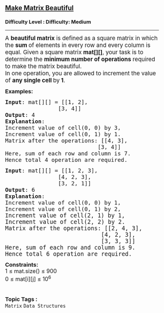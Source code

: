 <h2><a href="https://www.geeksforgeeks.org/problems/make-matrix-beautiful-1587115620/1?_gl=1*14tldo9*_up*MQ..*_gs*MQ..&gclid=CjwKCAjw--K_BhB5EiwAuwYoylK5XzDwQqyzmbeNyd6lbwEki04LPSPJ3QfSMrU-U2MbFA0DRoegrBoCPiYQAvD_BwE&gbraid=0AAAAAC9yBkDs_DoJKxMS1sI6NNYmbwb_h">Make Matrix Beautiful</a></h2><h3>Difficulty Level : Difficulty: Medium</h3><hr><div class="problems_problem_content__Xm_eO"><p data-start="78" data-end="361"><span style="font-size: 14pt;">A <strong data-start="105" data-end="125">beautiful matrix</strong> is defined as a square matrix in which the <strong>sum </strong>of elements in every row and every column is equal. Given a square matrix <strong>mat[][]</strong>, your task is to determine the <strong data-start="288" data-end="320">minimum number of operations</strong> required to make the matrix beautiful.<br></span><span style="font-size: 14pt;">In one operation, you are allowed to increment the value of <strong data-start="423" data-end="447">any single cell </strong>by<strong data-start="423" data-end="447"> 1</strong>.</span></p>
<p><span style="font-size: 18px;"><strong>Examples:</strong></span></p>
<pre><span style="font-size: 18px;"><strong>Input</strong>: mat[][] = [[1, 2], <br>                [3, 4]]
<strong>Output</strong>: 4
<strong>Explanation</strong>:<br>Increment value of cell(0, 0) by 3, <br>Increment value of cell(0, 1) by 1. <br>Matrix after the operations: [[4, 3], <br>                            [3, 4]]<br>Here, sum of each row and column is 7.<br>Hence total 4 operation are required.
</span></pre>
<pre><span style="font-size: 18px;"><strong>Input</strong>: mat[][] = [[1, 2, 3],<br>                [4, 2, 3],<br>                [3, 2, 1]]
<strong>Output</strong>: 6
<strong>Explanation</strong>: <br>Increment value of cell(0, 0) by 1, <br>Increment value of cell(0, 1) by 2, <br>I</span><span style="font-size: 14pt;">ncrement value of cell(2, 1) by 1, <br>Increment value of cell(2, 2) by 2. <br>Matrix after the operations: [[2, 4, 3], <br>                            [4, 2, 3],<br>                            [3, 3, 3]] <br>Here, sum of each row and column is 9.<br>Hence total 6 operation are required.</span></pre>
<p><span style="font-size: 18px;"><strong>Constraints:</strong><br>1 ≤ mat.size() ≤ 900<br>0 ≤ mat[i][j] ≤ 10<sup>6</sup></span></p></div><br><p><span style=font-size:18px><strong>Topic Tags : </strong><br><code>Matrix</code>&nbsp;<code>Data Structures</code>&nbsp;